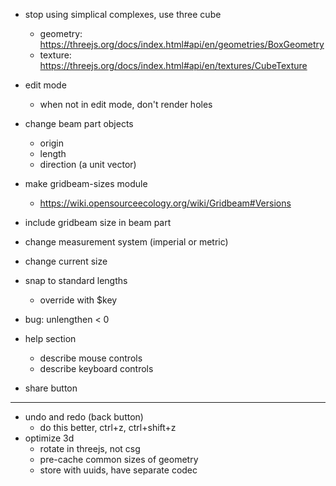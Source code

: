 - stop using simplical complexes, use three cube
  - geometry: https://threejs.org/docs/index.html#api/en/geometries/BoxGeometry
  - texture: https://threejs.org/docs/index.html#api/en/textures/CubeTexture


- edit mode
  - when not in edit mode, don't render holes
- change beam part objects
  - origin
  - length
  - direction (a unit vector)
- make gridbeam-sizes module
  - https://wiki.opensourceecology.org/wiki/Gridbeam#Versions
- include gridbeam size in beam part
- change measurement system (imperial or metric)
- change current size
- snap to standard lengths
  - override with $key
- bug: unlengthen < 0
- help section
  - describe mouse controls
  - describe keyboard controls
- share button

---

- undo and redo (back button)
  - do this better, ctrl+z, ctrl+shift+z
- optimize 3d
  - rotate in threejs, not csg
  - pre-cache common sizes of geometry
  - store with uuids, have separate codec
